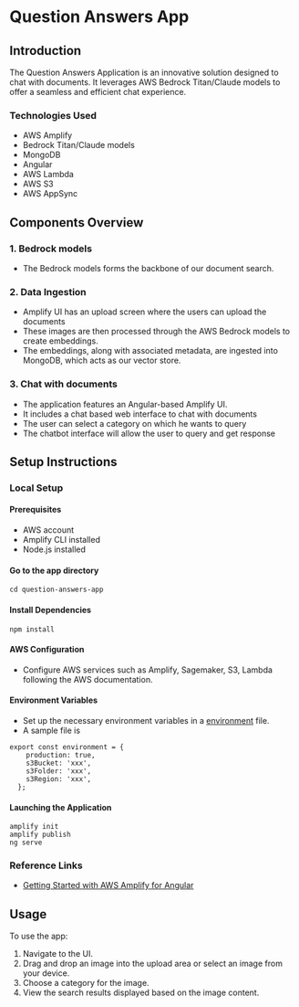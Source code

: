 
# Question Answers App

## Introduction
The Question Answers Application is an innovative solution designed to chat with documents. It leverages AWS Bedrock Titan/Claude models to offer a seamless and efficient  chat experience.

### Technologies Used
- AWS Amplify
- Bedrock Titan/Claude models
- MongoDB
- Angular
- AWS Lambda
- AWS S3
- AWS AppSync


## Components Overview
### 1. Bedrock models
- The Bedrock models forms the backbone of our document search.

### 2. Data Ingestion
- Amplify UI has an upload screen where the users can upload the documents
- These images are then processed through the AWS Bedrock models to create embeddings.
- The embeddings, along with associated metadata, are ingested into MongoDB, which acts as our vector store.

### 3. Chat with documents
- The application features an Angular-based Amplify UI.
- It includes a chat based web interface to chat with documents
- The user can select a category on which he wants to query
- The chatbot interface will allow the user to query and get response

## Setup Instructions
### Local Setup
#### Prerequisites
- AWS account
- Amplify CLI installed
- Node.js installed

#### Go to the app directory
```
cd question-answers-app
```

#### Install Dependencies
```
npm install
```

#### AWS Configuration
- Configure AWS services such as Amplify, Sagemaker, S3, Lambda following the AWS documentation.

#### Environment Variables
- Set up the necessary environment variables in a [environment](https://github.com/mongodb-partners/AppModernization_Amplify_AppSync_with_MongoDB_Atlas_Vector_Search/blob/main/question-answers-app/src/environments/environment.prod.ts) file.
- A sample file is
```
export const environment = {
    production: true,
    s3Bucket: 'xxx',
    s3Folder: 'xxx',
    s3Region: 'xxx',
  };
```

#### Launching the Application
```
amplify init
amplify publish
ng serve
```

### Reference Links
- [Getting Started with AWS Amplify for Angular](https://docs.amplify.aws/angular/start/getting-started/introduction/)

## Usage
To use the app:
1. Navigate to the UI.
2. Drag and drop an image into the upload area or select an image from your device.
3. Choose a category for the image.
4. View the search results displayed based on the image content.

